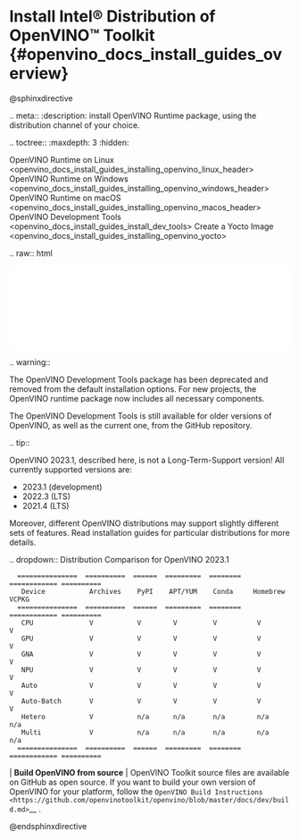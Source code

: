 # Install Intel® Distribution of OpenVINO™ Toolkit {#openvino_docs_install_guides_overview}

@sphinxdirective

.. meta::
   :description: install OpenVINO Runtime package, using the distribution channel 
                 of your choice.


.. toctree::
   :maxdepth: 3
   :hidden:

   OpenVINO Runtime on Linux <openvino_docs_install_guides_installing_openvino_linux_header>
   OpenVINO Runtime on Windows <openvino_docs_install_guides_installing_openvino_windows_header>
   OpenVINO Runtime on macOS <openvino_docs_install_guides_installing_openvino_macos_header> 
   OpenVINO Development Tools <openvino_docs_install_guides_install_dev_tools> 
   Create a Yocto Image <openvino_docs_install_guides_installing_openvino_yocto>


.. raw:: html

   <script type="module" crossorigin src="_static/selector-tool/assets/index-f34d1fad.js"></script>
   <meta name="viewport" content="width=device-width, initial-scale=1.0" />
   <iframe id="selector" src="_static/selector-tool/selector-12b6d7d.html" style="width: 100%; border: none" title="Download Intel® Distribution of OpenVINO™ Toolkit"></iframe>

.. warning::
   
   The OpenVINO Development Tools package has been deprecated and removed from the default
   installation options. For new projects, the OpenVINO runtime package now includes
   all necessary components.

   The OpenVINO Development Tools is still available for older versions of OpenVINO,
   as well as the current one, from the GitHub repository.


.. tip::
   
   OpenVINO 2023.1, described here, is not a Long-Term-Support version!
   All currently supported versions are:

   * 2023.1 (development)
   * 2022.3 (LTS)
   * 2021.4 (LTS) 

   Moreover, different OpenVINO distributions may support slightly different sets of features.
   Read installation guides for particular distributions for more details. 

   .. dropdown:: Distribution Comparison for OpenVINO 2023.1
   
      ===============  ==========  ======  =========  ========  ============ ==========
       Device           Archives    PyPI    APT/YUM    Conda     Homebrew     VCPKG
      ===============  ==========  ======  =========  ========  ============ ==========
       CPU              V           V        V         V          V           V
       GPU              V           V        V         V          V           V
       GNA              V           V        V         V          V           V
       NPU              V           V        V         V          V           V
       Auto             V           V        V         V          V           V
       Auto-Batch       V           V        V         V          V           V
       Hetero           V           n/a      n/a       n/a        n/a         n/a
       Multi            V           n/a      n/a       n/a        n/a         n/a
      ===============  ==========  ======  =========  ========  ============ ==========

| **Build OpenVINO from source**
|    OpenVINO Toolkit source files are available on GitHub as open source. If you want to build your own version of OpenVINO for your platform, 
     follow the `OpenVINO Build Instructions <https://github.com/openvinotoolkit/openvino/blob/master/docs/dev/build.md>`__ .



@endsphinxdirective

